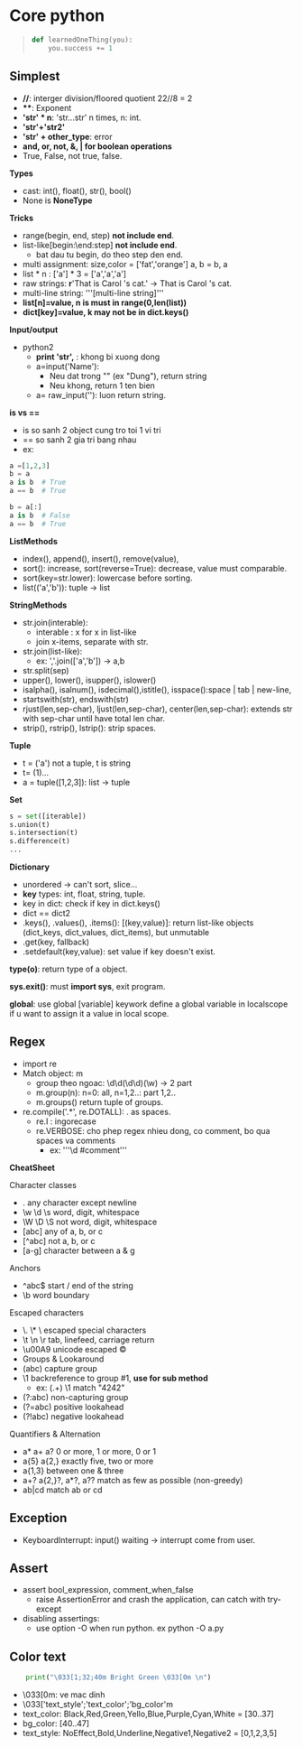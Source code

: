 # Core python

> ```python
> def learnedOneThing(you):
>     you.success += 1
> ```

## Simplest

- __//__: interger division/floored quotient  22//8 = 2
- __**__: Exponent
- __'str' * n__: 'str...str' n times, n: int.
- __'str'+'str2'__
- __'str' + other_type__: error
- __and, or, not, &, | for boolean operations__
- True, False, not true, false.

__Types__
- cast: int(), float(), str(), bool()
- None is __NoneType__

__Tricks__
- range(begin, end, step) __not include end__.
- list-like[begin:\end:step] __not include end__.
    - bat dau tu begin, do theo step den end.
- multi assignment: size,color = ['fat','orange']
                    a, b = b, a
- list * n : ['a'] * 3 = ['a','a','a']
- raw strings: __r__'That is Carol \'s cat.' -> That is Carol \'s cat.
- multi-line string: '''[multi-line string]'''
- __list[n]=value, n is must in range(0,len(list))__
- __dict[key]=value, k may not be in dict.keys()__

__Input/output__
- python2
    + __print 'str',__  : khong bi xuong dong
    + a=input('Name'):
        * Neu dat trong "" (ex "Dung"), return string
        * Neu khong, return 1 ten bien
    + a= raw_input(''): luon return string.

__is vs ==__
- is so sanh 2 object cung tro toi 1 vi tri
- == so sanh 2 gia tri bang nhau
- ex: 
```python
a =[1,2,3]
b = a
a is b  # True
a == b  # True

b = a[:]
a is b  # False
a == b  # True
```

__ListMethods__
- index(), append(), insert(), remove(value), 
- sort(): increase, sort(reverse=True): decrease, value must comparable.
- sort(key=str.lower): lowercase before sorting.
- list(('a','b')): tuple -> list

__StringMethods__
- str.join(interable): 
    + interable : x for x in list-like
    + join x-items, separate with str.
- str.join(list-like):
    + ex: ','.join(['a','b']) -> a,b
- str.split(sep)
- upper(), lower(), isupper(), islower()
- isalpha(), isalnum(), isdecimal(),istitle(), isspace():space | tab | new-line,
- startswith(str), endswith(str)
- rjust(len,sep-char), ljust(len,sep-char), center(len,sep-char): extends str with sep-char until have total len char.
- strip(), rstrip(), lstrip(): strip spaces.

__Tuple__
- t = ('a') not a tuple, t is string
- t= (1)...
- a = tuple([1,2,3]): list -> tuple

__Set__
```python
s = set([iterable])
s.union(t)
s.intersection(t)
s.difference(t)
...
```

__Dictionary__
- unordered -> can't sort, slice...
- __key__ types: int, float, string, tuple.
- key in dict: check if key in dict.keys()
- dict == dict2
- .keys(), .values(), .items(): [(key,value)]: return list-like objects (dict\_keys, dict\_values, dict\_items), but unmutable
- .get(key, fallback)
- .setdefault(key,value): set value if key doesn't exist.

__type(o)__: return type of a object.

__sys.exit()__: must __import sys__, exit program.

__global__: use global [variable] keywork define a global variable in localscope if u want to assign it a value in local scope.

## Regex
- import re
- Match object: m
    + group theo ngoac: \d\d(\d\d)(\w) -> 2 part
    + m.group(n): n=0: all, n=1,2..: part 1,2..
    + m.groups() return tuple of groups.
- re.compile('.*', re.DOTALL): . as spaces.
    + re.I : ingorecase
    + re.VERBOSE: cho phep regex nhieu dong, co comment, bo qua spaces va comments
        * ex: '''\d #comment'''

__CheatSheet__

Character classes
- .   any character except newline
- \w \d \s    word, digit, whitespace
- \W \D \S    not word, digit, whitespace
- [abc]   any of a, b, or c
- [\^abc]  not a, b, or c
- [a-g]   character between a & g

Anchors
- ^abc$   start / end of the string
- \b  word boundary

Escaped characters
- \\. \\* \\    escaped special characters
- \t \n \r    tab, linefeed, carriage return
- \u00A9  unicode escaped ©
- Groups & Lookaround
- (abc)   capture group
- \1  backreference to group #1, __use for sub method__
    + ex: (.+) \1 match "4242"
- (?:abc) non-capturing group
- (?=abc) positive lookahead
- (?!abc) negative lookahead

Quantifiers & Alternation
- a* a+ a?    0 or more, 1 or more, 0 or 1
- a{5} a{2,}  exactly five, two or more
- a{1,3}  between one & three
- a+? a{2,}?, a*?, a??  match as few as possible (non-greedy)
- ab|cd   match ab or cd

## Exception

- KeyboardInterrupt: input() waiting -> interrupt come from user.

## Assert

- assert bool_expression, comment_when_false
    + raise AssertionError and crash the application, can catch with try-except
- disabling assertings:
    + use option -O when run python. ex python -O a.py
                                                                                                                                                                                                 
## Color text
```python
    print("\033[1;32;40m Bright Green \033[0m \n")
```
- \033[0m: ve mac dinh
- \033['text_style';'text_color';'bg_color'm
- text_color: Black,Red,Green,Yello,Blue,Purple,Cyan,White = [30..37]
- bg_color: [40..47]
- text_style: NoEffect,Bold,Underline,Negative1,Negative2 = [0,1,2,3,5]